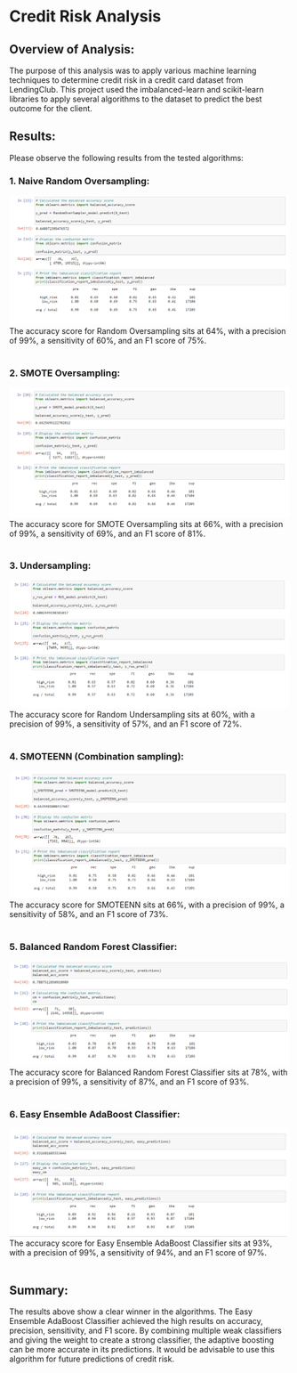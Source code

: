 # Credit Risk Analysis

## **Overview of Analysis:**
The purpose of this analysis was to apply various machine learning techniques to determine credit risk in a credit card dataset from LendingClub. This project used the imbalanced-learn and scikit-learn libraries to apply several algorithms to the dataset to predict the best outcome for the client. 

## **Results:**
Please observe the following results from the tested algorithms: 

### 1. Naive Random Oversampling:

![random_oversampling.png](Resources/random_oversampling.png)
<br>
The accuracy score for Random Oversampling sits at 64%, with a precision of 99%, a sensitivity of 60%, and an F1 score of 75%. 
<br></br>

### 2. SMOTE Oversampling:

![SMOTE_oversampling.png](Resources/SMOTE_oversampling.png)
<br>
The accuracy score for SMOTE Oversampling sits at 66%, with a precision of 99%, a sensitivity of 69%, and an F1 score of 81%. 
<br></br>

### 3. Undersampling:

![random_undersampling.png](Resources/random_undersampling.png)
<br>
The accuracy score for Random Undersampling sits at 60%, with a precision of 99%, a sensitivity of 57%, and an F1 score of 72%. 
<br></br>

### 4. SMOTEENN (Combination sampling):

![SMOTEEN_combo.png](Resources/SMOTEEN_combo.png)
<br>
The accuracy score for SMOTEENN sits at 66%, with a precision of 99%, a sensitivity of 58%, and an F1 score of 73%. 
<br></br>

### 5. Balanced Random Forest Classifier:

![balanced_rf.png](Resources/balanced_rf.png)
<br>
The accuracy score for Balanced Random Forest Classifier sits at 78%, with a precision of 99%, a sensitivity of 87%, and an F1 score of 93%. 
<br></br>

### 6. Easy Ensemble AdaBoost Classifier:

![easy_ensemble_classifier.png](Resources/easy_ensemble_classifier.png)
<br>
The accuracy score for Easy Ensemble AdaBoost Classifier sits at 93%, with a precision of 99%, a sensitivity of 94%, and an F1 score of 97%. 
<br></br>

## **Summary:**
The results above show a clear winner in the algorithms. The Easy Ensemble AdaBoost Classifier achieved the high results on accuracy, precision, sensitivity, and F1 score. By combining multiple weak classifiers and giving the weight to create a strong classifier, the adaptive boosting can be more accurate in its predictions. It would be advisable to use this algorithm for future predictions of credit risk.
